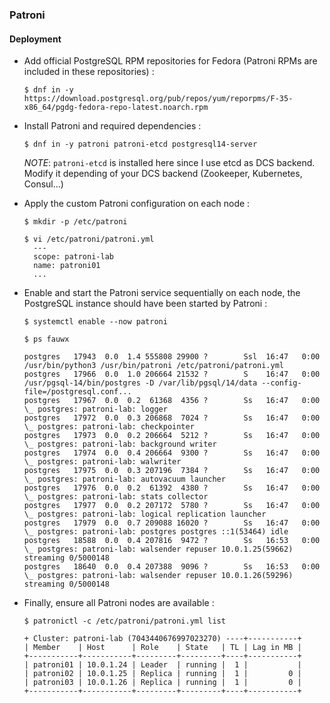 ### Patroni

#### Deployment

* Add official PostgreSQL RPM repositories for Fedora (Patroni RPMs are included in these repositories) :

  ```shell
  $ dnf in -y https://download.postgresql.org/pub/repos/yum/reporpms/F-35-x86_64/pgdg-fedora-repo-latest.noarch.rpm
  ```
 
* Install Patroni and required dependencies :

  ```shell
  $ dnf in -y patroni patroni-etcd postgresql14-server
  ```

  *NOTE*: `patroni-etcd` is installed here since I use etcd as DCS backend. Modify it depending of your DCS backend (Zookeeper, Kubernetes, Consul...)

* Apply the custom Patroni configuration on each node :

  ```shell
  $ mkdir -p /etc/patroni

  $ vi /etc/patroni/patroni.yml
    ---
    scope: patroni-lab
    name: patroni01
    ...
  ````  

* Enable and start the Patroni service sequentially on each node, the PostgreSQL instance should have been started by Patroni :

  ```shell
  $ systemctl enable --now patroni

  $ ps fauwx

  postgres   17943  0.0  1.4 555808 29900 ?        Ssl  16:47   0:00 /usr/bin/python3 /usr/bin/patroni /etc/patroni/patroni.yml
  postgres   17966  0.0  1.0 206664 21532 ?        S    16:47   0:00 /usr/pgsql-14/bin/postgres -D /var/lib/pgsql/14/data --config-file=/postgresql.conf...
  postgres   17967  0.0  0.2  61368  4356 ?        Ss   16:47   0:00  \_ postgres: patroni-lab: logger
  postgres   17972  0.0  0.3 206868  7024 ?        Ss   16:47   0:00  \_ postgres: patroni-lab: checkpointer
  postgres   17973  0.0  0.2 206664  5212 ?        Ss   16:47   0:00  \_ postgres: patroni-lab: background writer
  postgres   17974  0.0  0.4 206664  9300 ?        Ss   16:47   0:00  \_ postgres: patroni-lab: walwriter
  postgres   17975  0.0  0.3 207196  7384 ?        Ss   16:47   0:00  \_ postgres: patroni-lab: autovacuum launcher
  postgres   17976  0.0  0.2  61392  4380 ?        Ss   16:47   0:00  \_ postgres: patroni-lab: stats collector
  postgres   17977  0.0  0.2 207172  5780 ?        Ss   16:47   0:00  \_ postgres: patroni-lab: logical replication launcher
  postgres   17979  0.0  0.7 209088 16020 ?        Ss   16:47   0:00  \_ postgres: patroni-lab: postgres postgres ::1(53464) idle
  postgres   18588  0.0  0.4 207816  9472 ?        Ss   16:53   0:00  \_ postgres: patroni-lab: walsender repuser 10.0.1.25(59662) streaming 0/5000148
  postgres   18640  0.0  0.4 207388  9096 ?        Ss   16:53   0:00  \_ postgres: patroni-lab: walsender repuser 10.0.1.26(59296) streaming 0/5000148
  ```

* Finally, ensure all Patroni nodes are available :

  ```shell
  $ patronictl -c /etc/patroni/patroni.yml list
  
  + Cluster: patroni-lab (7043440676997023270) ----+-----------+
  | Member    | Host      | Role    | State   | TL | Lag in MB |
  +-----------+-----------+---------+---------+----+-----------+
  | patroni01 | 10.0.1.24 | Leader  | running |  1 |           |
  | patroni02 | 10.0.1.25 | Replica | running |  1 |         0 |
  | patroni03 | 10.0.1.26 | Replica | running |  1 |         0 |
  +-----------+-----------+---------+---------+----+-----------+
  ```
